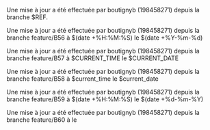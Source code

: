 Une mise à jour a été effectuée par boutignyb (198458271) depuis la branche $REF.

  Une mise à jour a été effectuée par boutignyb (198458271) depuis la branche feature/B56 à $(date +%H:%M:%S) le $(date +%Y-%m-%d) 
  

  Une mise à jour a été effectuée par boutignyb (198458271) depuis la branche feature/B57 à $CURRENT_TIME le $CURRENT_DATE 
  

  Une mise à jour a été effectuée par boutignyb (198458271) depuis la branche feature/B58 à $current_time le $current_date 
  

  Une mise à jour a été effectuée par boutignyb (198458271) depuis la branche feature/B59 à $(date +%H:%M:%S) le $(date +%d-%m-%Y) 
  

  Une mise à jour a été effectuée par boutignyb (198458271) depuis la branche feature/B60 à  le  
  
